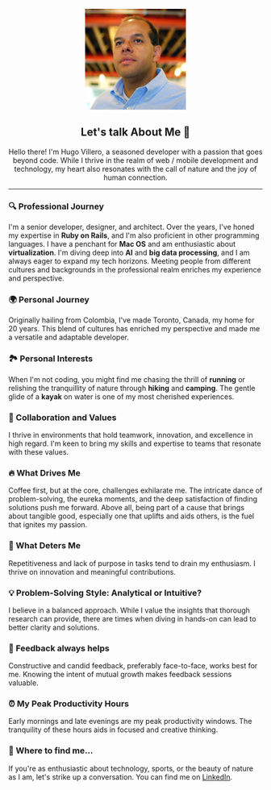 <p align="center">
  <img src="./hugo_linkedin_picture.jpeg" alt="Hugo Villero" width="200"/>
</p>

<h2 align="center">Let's talk About Me 🚀</h2>

<p align="center">
Hello there! I'm Hugo Villero, a seasoned developer with a passion that goes beyond code. While I thrive in the realm of web / mobile development and technology, my heart also resonates with the call of nature and the joy of human connection.
</p>

---

<h3>🔍 Professional Journey</h3>

I'm a senior developer, designer, and architect. Over the years, I've honed my expertise in **Ruby on Rails**, and I'm also proficient in other programming languages. I have a penchant for **Mac OS** and am enthusiastic about **virtualization**. I'm diving deep into **AI** and **big data processing**, and I am always eager to expand my tech horizons. Meeting people from different cultures and backgrounds in the professional realm enriches my experience and perspective.

<h3>🌍 Personal Journey</h3>

Originally hailing from Colombia, I've made Toronto, Canada, my home for 20 years. This blend of cultures has enriched my perspective and made me a versatile and adaptable developer.

<h3>🏞️ Personal Interests</h3>

When I'm not coding, you might find me chasing the thrill of **running** or relishing the tranquillity of nature through **hiking** and **camping**. The gentle glide of a **kayak** on water is one of my most cherished experiences.

<h3>🤝 Collaboration and Values</h3>

I thrive in environments that hold teamwork, innovation, and excellence in high regard. I'm keen to bring my skills and expertise to teams that resonate with these values.

<h3>🔥 What Drives Me</h3>

Coffee first, but at the core, challenges exhilarate me. The intricate dance of problem-solving, the eureka moments, and the deep satisfaction of finding solutions push me forward. Above all, being part of a cause that brings about tangible good, especially one that uplifts and aids others, is the fuel that ignites my passion.

<h3>🚫 What Deters Me</h3>

Repetitiveness and lack of purpose in tasks tend to drain my enthusiasm. I thrive on innovation and meaningful contributions.

<h3>💡 Problem-Solving Style: Analytical or Intuitive?</h3>

I believe in a balanced approach. While I value the insights that thorough research can provide, there are times when diving in hands-on can lead to better clarity and solutions.

<h3>📢 Feedback always helps</h3>

Constructive and candid feedback, preferably face-to-face, works best for me. Knowing the intent of mutual growth makes feedback sessions valuable.

<h3>⏰ My Peak Productivity Hours</h3>

Early mornings and late evenings are my peak productivity windows. The tranquility of these hours aids in focused and creative thinking.

<h3>🔗 Where to find me...</h3>

If you're as enthusiastic about technology, sports, or the beauty of nature as I am, let's strike up a conversation. You can find me on [LinkedIn](https://www.linkedin.com/in/hugovillero/).

